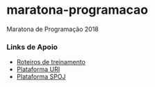 # maratona-programacao
Maratona de Programação 2018  

### Links de Apoio  
  
* [Roteiros de treinamento](http://wiki.maratona.dcc.ufmg.br/index.php/Roteiros)  
* [Plataforma URI](https://www.urionlinejudge.com.br/judge/)  
* [Plataforma SPOJ](http://br.spoj.com/)



